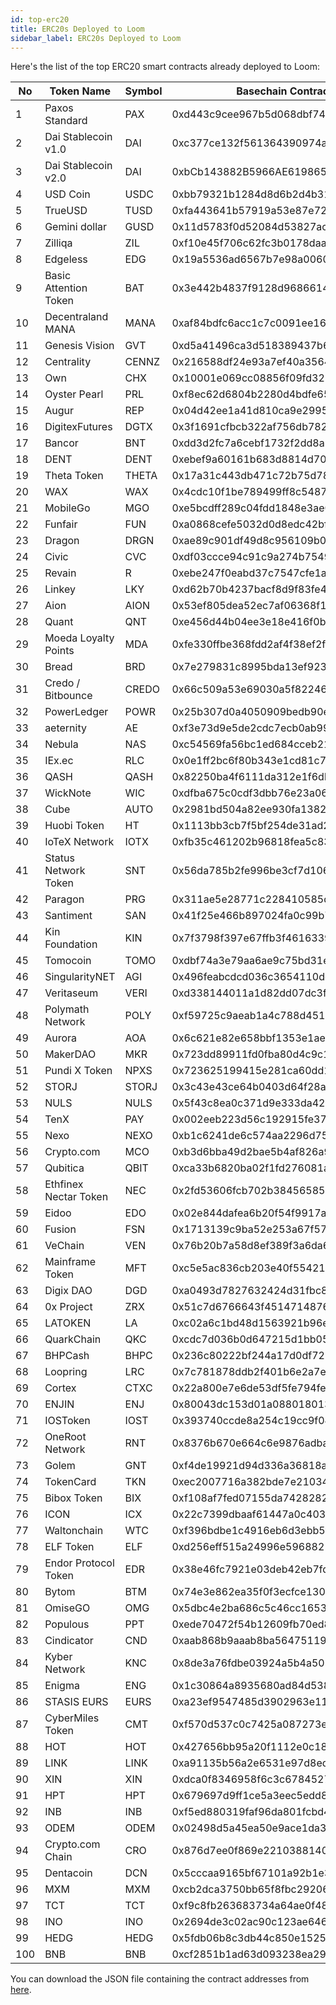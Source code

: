 ```yaml
---
id: top-erc20
title: ERC20s Deployed to Loom
sidebar_label: ERC20s Deployed to Loom
---
```


Here's the list of the top ERC20 smart contracts already deployed to Loom:

| No | Token Name | Symbol | Basechain Contract Address |
| --- | --- | --- |  --- |
1 | Paxos Standard | PAX | 0xd443c9cee967b5d068dbf7471c33a2e0bd135f97 |
2 | Dai Stablecoin v1.0 | DAI | 0xc377ce132f561364390974af13d4715f8b744319 |
3 | Dai Stablecoin v2.0 | DAI | 0xbCb143882B5966AE619865763B0c386c9e8f6DC6 |
4 | USD Coin | USDC | 0xbb79321b1284d8d6b2d4b319451912f11c8da34d |
5 | TrueUSD | TUSD | 0xfa443641b57919a53e87e72ee9fa54dc0ff7bdbe |
6 | Gemini dollar | GUSD | 0x11d5783f0d52084d53827ace17416199d4ba7780 |
7 | Zilliqa | ZIL | 0xf10e45f706c62fc3b0178daacc18b4fb61cb373f |
8 | Edgeless | EDG | 0x19a5536ad6567b7e98a00609f109d4a376f103ac |
9 | Basic Attention Token | BAT | 0x3e442b4837f9128d9686614507cc244758817b5f |
10 | Decentraland MANA | MANA | 0xaf84bdfc6acc1c7c0091ee162f252c3a72bdc625 |
11 | Genesis Vision | GVT | 0xd5a41496ca3d518389437b644863fae8aa8d47d2 |
12 | Centrality | CENNZ | 0x216588df24e93a7ef40a35642484d16e13f82941 |
13 | Own | CHX | 0x10001e069cc08856f09fd321827fdb0edaf9b003 |
14 | Oyster Pearl | PRL | 0xf8ec62d6804b2280d4bdfe65811b7c5c13773c32 |
15 | Augur | REP | 0x04d42ee1a41d810ca9e29958c2b63e30df6f1fd1 |
16 | DigitexFutures | DGTX | 0x3f1691cfbcb322af756db7820e22df4f226fb84c |
17 | Bancor | BNT | 0xdd3d2fc7a6cebf1732f2dd8a868ff1bcab461b9f |
18 | DENT | DENT | 0xebef9a60161b683d8814d7098b7511821d6fb0d2 |
19 | Theta Token | THETA | 0x17a31c443db471c72b75d7831d4fc9d8bec041b0 |
20 | WAX | WAX | 0x4cdc10f1be789499ff8c5487387ecb09e07f1ab9 |
21 | MobileGo | MGO | 0xe5bcdff289c04fdd1848e3ae0579e662fba53b8c |
22 | Funfair | FUN | 0xa0868cefe5032d0d8edc42bf1d5930eb3c2da9de |
23 | Dragon | DRGN | 0xae89c901df49d8c956109b0713bb2df82a661287 |
24 | Civic | CVC | 0xdf03ccce94c91c9a274b7549e7acdd29bf8d95d3 |
25 | Revain | R | 0xebe247f0eabd37c7547cfe1a690a5d76992e9c45 |
26 | Linkey | LKY | 0xd62b70b4237bacf8d9f83fe42bf680b151435cdc |
27 | Aion | AION | 0x53ef805dea52ec7af06368f1ce921de590c47362 |
28 | Quant | QNT | 0xe456d44b04ee3e18e416f0b4224a0546cb09ddd5 |
29 | Moeda Loyalty Points | MDA | 0xfe330ffbe368fdd2af4f38ef2fb58e5e9180b9c5 |
30 | Bread | BRD | 0x7e279831c8995bda13ef923c25b7d74b58487031 |
31 | Credo / Bitbounce | CREDO | 0x66c509a53e69030a5f822461f15b11f572a0701e |
32 | PowerLedger | POWR | 0x25b307d0a4050909bedb90e3a37aeddcf82d697c |
33 | aeternity | AE | 0xf3e73d9e5de2cdc7ecb0ab993bf5061f8469b1be |
34 | Nebula | NAS | 0xc54569fa56bc1ed684cceb216f538bcc16e6cc27 |
35 | IEx.ec | RLC | 0x0e1ff2bc6f80b343e1cd81c75c1fb09163a847b7 |
36 | QASH | QASH | 0x82250ba4f6111da312e1f6dbbf01c3e9475c4c23 |
37 | WickNote | WIC | 0xdfba675c0cdf3dbb76e23a06c5fbbae028ba5a22 |
38 | Cube | AUTO | 0x2981bd504a82ee930fa1382a378da2000b302880 |
39 | Huobi Token | HT | 0x1113bb3cb7f5bf254de31ad2f969e7e165960373 |
40 | IoTeX Network | IOTX | 0xfb35c461202b96818fea5c836db5037b78bd3730 |
41 | Status Network Token | SNT | 0x56da785b2fe996be3cf7d1069cc221df5d23048b |
42 | Paragon | PRG | 0x311ae5e28771c228410585dbe76accb21e05d26e |
43 | Santiment | SAN | 0x41f25e466b897024fa0c99b7cf755e1416814118 |
44 | Kin Foundation | KIN | 0x7f3798f397e67ffb3f461633976331eccde47459 |
45 | Tomocoin | TOMO | 0xdbf74a3e79aa6ae9c75bd31e28d7d375e6192188 |
46 | SingularityNET | AGI | 0x496feabcdcd036c3654110ddc2f0afe16c5468b9 |
47 | Veritaseum | VERI | 0xd338144011a1d82dd07dc3f2cb2027046939909d |
48 | Polymath Network | POLY | 0xf59725c9aeab1a4c788d4519affa4de364bdefbd |
49 | Aurora | AOA | 0x6c621e82e658bbf1353e1ae4d24977335cf36368 |
50 | MakerDAO | MKR | 0x723dd89911fd0fba80d4c9c1a0b748ede4a2cb99 |
51 | Pundi X Token | NPXS | 0x723625199415e281ca60dd12e2844c904eae4666 |
52 | STORJ | STORJ | 0x3c43e43ce64b0403d64f28adfffdc63aab50a807 |
53 | NULS | NULS | 0x5f43c8ea0c371d9e333da421aaf242b890e99ccd |
54 | TenX | PAY | 0x002eeb223d56c192915fe378c4ee0936effad41b |
55 | Nexo | NEXO | 0xb1c6241de6c574aa2296d7560b1907c69b597c30 |
56 | Crypto.com | MCO | 0xb3d6bba49d2bae5b4af826a956a5fd8751ffab0c |
57 | Qubitica | QBIT | 0xca33b6820ba02f1fd276081a4b1174fe4c4ee81e |
58 | Ethfinex Nectar Token | NEC | 0x2fd53606fcb702b384565850896f10604b6d4fa2 |
59 | Eidoo | EDO | 0x02e844dafea6b20f54f9917a3e24a470d59c8e6e |
60 | Fusion | FSN | 0x1713139c9ba52e253a67f57748a949568ca6be4c |
61 | VeChain | VEN | 0x76b20b7a58d8ef389f3a6da674659d9a992a9bb9 |
62 | Mainframe Token | MFT | 0xc5e5ac836cb203e40f5542173c4ac5d95ee50303 |
63 | Digix DAO | DGD | 0xa0493d7827632424d31fbc82f725a52bf65027a6 |
64 | 0x Project | ZRX | 0x51c7d6766643f451471487674d926863da5647f3 |
65 | LATOKEN | LA | 0xc02a6c1bd48d1563921b96e054fd00207ddda19d |
66 | QuarkChain | QKC | 0xcdc7d036b0d647215d1bb0520696e04fb901725e |
67 | BHPCash | BHPC | 0x236c80222bf244a17d0df722e6330a2df200b86d |
68 | Loopring | LRC | 0x7c781878ddb2f401b6e2a7eca50f625e8dfbe962 |
69 | Cortex | CTXC | 0x22a800e7e6de53df5fe794fe91b300e844c0a6d4 |
70 | ENJIN | ENJ | 0x80043dc153d01a088018013e426a7314cc031aa9 |
71 | IOSToken | IOST | 0x393740ccde8a254c19cc9f0402cea50d777201a4 |
72 | OneRoot Network | RNT | 0x8376b670e664c6e9876adbaacd0773098f65d44f |
73 | Golem | GNT | 0xf4de19921d94d336a36818a408eaafc6aaba2ee8 |
74 | TokenCard | TKN | 0xec2007716a382bde7e21034cdf788292eddd22d1 |
75 | Bibox Token | BIX | 0xf108af7fed07155da7428282447f362cbe44d388 |
76 | ICON | ICX | 0x22c7399dbaaf61447a0c403e66e8ef450098fbec |
77 | Waltonchain | WTC | 0xf396bdbe1c4916eb6d3ebb5f4c60e86565ff9257 |
78 | ELF Token | ELF | 0xd256eff515a24996e5968821a34d41662a32ff26 |
79 | Endor Protocol Token | EDR | 0x38e46fc7921e03deb42eb7fd41efce38d87cb562 |
80 | Bytom | BTM | 0x74e3e862ea35f0f3ecfce130ce8f61b12cac950b |
81 | OmiseGO | OMG | 0x5dbc4e2ba686c5c46cc1653b8bd59fe3d8eb105b |
82 | Populous | PPT | 0xede70472f54b12609fb70ed885900d5f2f4df7db |
83 | Cindicator | CND | 0xaab868b9aaab8ba564751193a985fd07f2a9dad3 |
84 | Kyber Network | KNC | 0x8de3a76fdbe03924a5b4a503cfe72aaa524726aa |
85 | Enigma | ENG | 0x1c30864a8935680ad84d5382277eeecce73b93ac |
86 | STASIS EURS | EURS | 0xa23ef9547485d3902963e11b03f5ec3453b5622a |
87 | CyberMiles Token | CMT | 0xf570d537c0c7425a087273ebce346210de6d5fbf |
88 | HOT | HOT | 0x427656bb95a20f1112e0c18ed8e548fa16a24b28 |
89 | LINK | LINK | 0xa91135b56a2e6531e97d8ed9654a985ae431dc19 |
90 | XIN | XIN | 0xdca0f8346958f6c3c67845279ffd84ccffec6913 |
91 | HPT | HPT | 0x679697d9ff1ce5a3eec5edd8e2628861b9f0a6e4 |
92 | INB | INB | 0xf5ed880319faf96da801fcbd4d4c97f4046c36ca |
93 | ODEM | ODEM | 0x02498d5a45ea50e9ace1da35d8c0a2aaf71c0ad8 |
94 | Crypto.com Chain | CRO | 0x876d7ee0f869e22103881404d730de78c06a829b |
95 | Dentacoin | DCN | 0x5cccaa9165bf67101a92b1e31a8beabfb8dabcd0 |
96 | MXM | MXM | 0xcb2dca3750bb65f8fbc29206453d3d2ccb9b41bd |
97 | TCT | TCT | 0xf9c8fb263683734a64ae0f48de186968016c402b |
98 | INO | INO | 0x2694de3c02ac90c123ae646181de18e0a4bbeeb8 |
99 | HEDG | HEDG | 0x5fdb06b8c3db44c850e152503cec55cd7bd5ac8b |
100 | BNB | BNB | 0xcf2851b1ad63d093238ea296524be8d7cd920e0b |

You can download the JSON file containing the contract addresses from [here](/developers/topTokensList.json).

